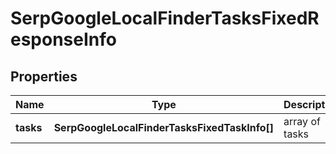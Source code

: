 # SerpGoogleLocalFinderTasksFixedResponseInfo

## Properties

| Name | Type | Description | Notes |
|------------ | ------------- | ------------- | -------------|
**tasks** | **SerpGoogleLocalFinderTasksFixedTaskInfo[]** | array of tasks |[optional]|